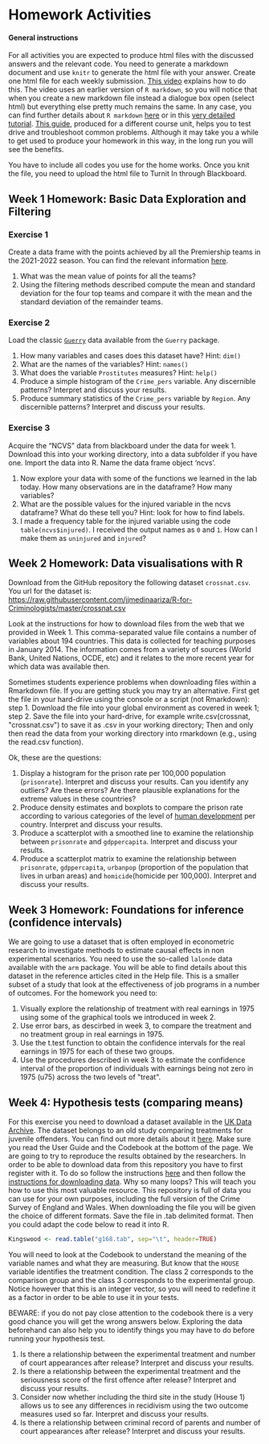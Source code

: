 # Homework Activities

#### General instructions

For all activities you are expected to produce html files with the discussed answers and the relevant code. You need to generate a markdown document and use `knitr` to generate the html file with your answer. Create one html file for each weekly submission. [This video](https://www.youtube.com/watch?v=-apyD5f9nwg) explains how to do this. The video uses an earlier version of `R markdown`, so you will notice that when you create a new markdown file instead a dialogue box open (select html) but everything else pretty much remains the same. In any case, you can find further details about `R markdown` [here](http://rmarkdown.rstudio.com/) or in this [very detailed tutorial](http://galahad.well.ox.ac.uk/repro/?utm_content=bufferc4efb&utm_medium=social&utm_source=twitter.com&utm_campaign=buffer). [This guide](http://stat545-ubc.github.io/block007_first-use-rmarkdown.html#troubleshooting), produced for a different course unit, helps you to test drive and troubleshoot common problems. Although it may take you a while to get used to produce your homework in this way, in the long run you will see the benefits.

You have to include all codes you use for the home works. Once you knit the file, you need to upload the html file to Turnit In through Blackboard.

## Week 1 Homework: Basic Data Exploration and Filtering

### Exercise 1
Create a data frame with the points achieved by all the Premiership teams in the 2021-2022 season. You can find the relevant information [here](https://en.wikipedia.org/wiki/2021%E2%80%9322_Premier_League).

1) What was the mean value of points for all the teams? 
2) Using the filtering methods described compute the mean and standard deviation for the four top teams and compare it with the mean and the standard deviation of the remainder teams.

### Exercise 2
Load the classic [`Guerry`](https://en.wikipedia.org/wiki/Andr%C3%A9-Michel_Guerry) data available from the `Guerry` package.

1) How many variables and cases does this dataset have? Hint: `dim()`
2) What are the names of the variables? Hint: `names()`
3) What does the variable `Prostitutes` measures? Hint: `help()`
4) Produce a simple histogram of the `Crime_pers` variable. Any discernible patterns? Interpret and discuss your results.
5) Produce summary statistics of the `Crime_pers` variable by `Region`. Any discernible patterns? Interpret and discuss your results.

### Exercise 3
Acquire the “NCVS” data from blackboard under the data for week 1. Download this into your working directory, into a data subfolder if you have one. Import the data into R. Name the data frame object ‘ncvs’.

1) Now explore your data with some of the functions we learned in the lab today. How many observations are in the dataframe? How many variables?
2) What are the possible values for the injured variable in the ncvs dataframe? What do these tell you? Hint: look for how to find labels. 
3) I made a frequency table for the injured variable using the code `table(ncvs$injured)`. I received the output names as `0` and `1`. How can I make them as `uninjured` and `injured`?

## Week 2 Homework: Data visualisations with R

Download from the GitHub repository the following dataset `crossnat.csv`. You url for the dataset is: https://raw.githubusercontent.com/jjmedinaariza/R-for-Criminologists/master/crossnat.csv

Look at the instructions for how to download files from the web that we provided in Week 1. This comma-separated value file contains a number of variables about 194 countries. This data is collected for teaching purposes in January 2014. The information comes from a variety of sources (World Bank, United Nations, OCDE, etc) and it relates to the more recent year for which data was available then.

Sometimes students experience problems when downloading files within a Rmarkdown file. If you are getting stuck you may try an alternative. First get the file in your hard-drive using the console or a script (not Rmarkdown):  
step 1. Download the file into your global environment as covered in week 1;
step 2. Save the file into your hard-drive, for example write.csv(crossnat, "crossnat.csv") to save it as .csv in your working directory; 
Then and only then read the data from your working directory into rmarkdown (e.g., using the read.csv function).

Ok, these are the questions:
1) Display a histogram for the prison rate per 100,000 population (`prisonrate`). Interpret and discuss your results. Can you identify any outliers? Are these errors? Are there plausible explanations for the extreme values in these countries? 
2) Produce density estimates and boxplots to compare the prison rate according to various categories of the level of [human development](http://hdr.undp.org/en/content/human-development-index-hdi) per country. Interpret and discuss your results. 
3) Produce a scatterplot with a smoothed line to examine the relationship between `prisonrate` and `gdppercapita`. Interpret and discuss your results.
4) Produce a scatterplot matrix to examine the relationship between `prisonrate`, `gdppercapita`, `urbanpop` (proportion of the population that lives in urban areas) and `homicide`(homicide per 100,000). Interpret and discuss your results. 

## Week 3 Homework: Foundations for inference (confidence intervals)

We are going to use a dataset that is often employed in econometric research to investigate methods to estimate causal effects in non experimental scenarios. You need to use the so-called `lalonde` data available with the `arm` package. You will be able to find details about this dataset in the reference articles cited in the Help file. This is a smaller subset of a study that look at the effectiveness of job programs in a number of outcomes. For the homework you need to: 

1) Visually explore the relationship of treatment with real earnings in 1975 using some of the graphical tools we introduced in week 2. 
2) Use error bars, as descirbed in week 3, to compare the treatment and no treatment group in real earnings in 1975. 
3) Use the t.test function to obtain the confidence intervals for the real earnings in 1975 for each of these two groups. 
4) Use the procedures described in week 3 to estimate the confidence interval of the proportion of individuals with earnings being not zero in 1975 (u75) across the two levels of "treat". 

## Week 4: Hypothesis tests (comparing means)

For this exercise you need to download a dataset available in the [UK Data Archive](http://www.data-archive.ac.uk/). The dataset belongs to an old study comparing treatments for juvenile offenders. You can find out more details about it [here](http://discover.ukdataservice.ac.uk/catalogue/?sn=3168&type=Data%20catalogue). Make sure you read the User Guide and the Codebook at the bottom of the page. We are going to try to reproduce the results obtained by the researchers. In order to be able to download data from this repository you have to first register with it. To do so follow the instructions [here](http://ukdataservice.ac.uk/get-data/how-to-access/registration.aspx) and then follow the [instructions for downloading data](http://ukdataservice.ac.uk/get-data/how-to-access/downloadorder.aspx). Why so many loops? This will teach you how to use this most valuable resource. This repository is full of data you can use for your own purposes, including the full version of the Crime Survey of England and Wales. When downloading the file you will be given the choice of different formats. Save the file in .tab delimited format. Then you could adapt the code below to read it into R.


```r
Kingswood <- read.table("g168.tab", sep="\t", header=TRUE)
```

You will need to look at the Codebook to understand the meaning of the variable names and what they are measuring. But know that the `HOUSE` variable identifies the treatment condition. The class 2 corresponds to the comparison group and the class 3 corresponds to the experimental group. Notice however that this is an integer vector, so you will need to redefine it as a factor in order to be able to use it in your tests.

BEWARE: if you do not pay close attention to the codebook there is a very good chance you will get the wrong answers below. Exploring the data beforehand can also help you to identify things you may have to do before running your hypothesis test.

1) Is there a relationship between the experimental treatment and number of court appearances after release? Interpret and discuss your results.
2) Is there a relationship between the experimental treatment and the seriousness score of the first offence after release? Interpret and discuss your results.
3) Consider now whether including the third site in the study (House 1) allows us to see any differences in recidivism using the two outcome measures used so far. Interpret and discuss your results.
4) Is there a relationship between criminal record of parents and number of court appearances after release? Interpret and discuss your results.
